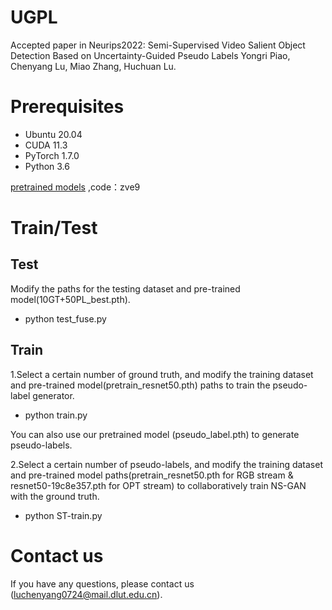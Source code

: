 # UGPL
Accepted paper in Neurips2022:
Semi-Supervised Video Salient Object Detection Based on Uncertainty-Guided Pseudo Labels
Yongri Piao, Chenyang Lu, Miao Zhang, Huchuan Lu.

# Prerequisites
- Ubuntu 20.04
- CUDA 11.3
- PyTorch 1.7.0
- Python 3.6

[pretrained models](https://pan.baidu.com/s/1hEts3xx_pwY-Fejmepj0SQ) ,code：zve9
# Train/Test
## Test
Modify the paths for the testing dataset and pre-trained model(10GT+50PL_best.pth).  
- python test_fuse.py

## Train
1.Select a certain number of ground truth, and modify the training dataset and pre-trained model(pretrain_resnet50.pth) paths to train the pseudo-label generator.  
- python train.py  

You can also use our pretrained model (pseudo_label.pth) to generate pseudo-labels.

2.Select a certain number of pseudo-labels, and modify the training dataset and pre-trained model paths(pretrain_resnet50.pth for RGB stream & resnet50-19c8e357.pth for OPT stream) to collaboratively train NS-GAN with the ground truth.  
- python ST-train.py  

# Contact us
If you have any questions, please contact us (luchenyang0724@mail.dlut.edu.cn).  
